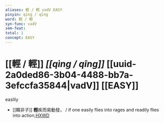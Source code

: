 ```yaml
---
aliases: 輕 / 輕 vadV EASY
pinyin: qìng / qīng
word: 輕 / 輕
syn-func: vadV
sem-feat: 
total: 1
concept: EASY 
---
```

# [[輕 / 輕]] *[[qìng / qīng]]*  [[uuid-2a0ded86-3b04-4488-bb7a-3efccfa35844|vadV]] [[EASY]]
easlily
 - [[韓非子]] **輕**疾而易動發， / if one easily flies into rages and readily flies into action,[HXWD](https://hxwd.org/textview.html?location=KR3c0005_tls_015-24a.3)
